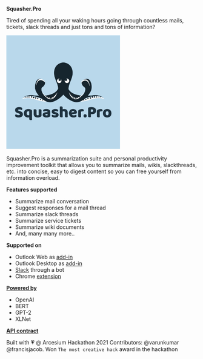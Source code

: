 **Squasher.Pro**

Tired of spending all your waking hours going through countless mails, tickets, slack threads and just tons and tons of information?

<img src="chrome-extension/src/assets/img/logo.png" width="300px" height="300px"/>

Squasher.Pro is a summarization suite and personal productivity improvement toolkit that allows you to summarize mails, wikis, slackthreads, etc. into concise, easy to digest content so you can free yourself from information overload.

**Features supported**

- Summarize mail conversation
- Suggest responses for a mail thread
- Summarize slack threads
- Summarize service tickets
- Summarize wiki documents
- And, many many more..

**Supported on**

- Outlook Web as [add-in](outlook-add-in/README.md)
- Outlook Desktop as [add-in](outlook-add-in/README.md)
- [Slack](https://github.com/varunkumar/squasher.pro/blob/main/python/README.md 'Slack README') through a bot
- Chrome [extension](chrome-extension/README.md)

**[Powered by](https://github.com/varunkumar/squasher.pro/tree/main/python 'Powered by')**

- OpenAI
- BERT
- GPT-2
- XLNet

**[API contract](https://github.com/varunkumar/squasher.pro/blob/main/python/api_contract_spec.md 'API contract')**

Built with :heartpulse: @ Arcesium Hackathon 2021
Contributors: @varunkumar @francisjacob. Won `The most creative hack` award in the hackathon
